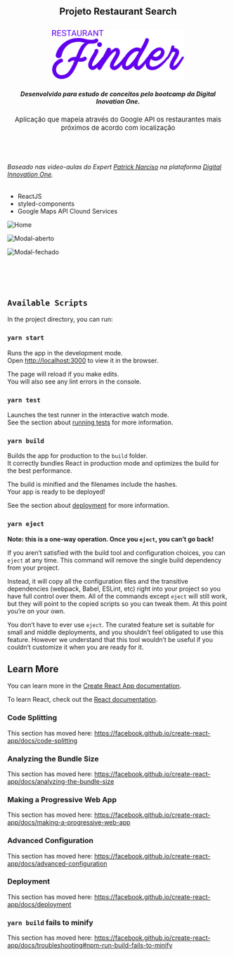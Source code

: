 <h2 align="center"> Projeto Restaurant Search<h2>

<div align="center">
<img width="300" src="./src/assets/logo.svg">
</div>

<h5 align="center">Desenvolvido para estudo de conceitos pelo bootcamp da Digital Inovation One.

</h5>
<div align="center">
<text 
style="font-size:15px">
Aplicação que mapeia através do Google API os restaurantes mais próximos de acordo com localização
</text>
</div>

<br/>
<br/>
<br/>

###### Baseado nas video-aulas do Expert <a href="https://www.linkedin.com/in/patricknarciso/">Patrick Narciso</a> na plataforma <a href="https://digitalinnovation.one">Digital Innovation One</a>.


* ReactJS
* styled-components
* Google Maps API Clound Services

![Home](https://user-images.githubusercontent.com/73358599/125278515-39358c00-e2e9-11eb-96f8-6934eeea2f4a.jpg)

![Modal-aberto](https://user-images.githubusercontent.com/73358599/125278805-8d407080-e2e9-11eb-8818-97175a1f28ec.jpg)

![Modal-fechado](https://user-images.githubusercontent.com/73358599/125278831-93cee800-e2e9-11eb-99c9-9038970fc4b1.jpg)




<br/>
<br/>
<br/>

## `Available Scripts`

In the project directory, you can run:

### `yarn start`

Runs the app in the development mode.<br />
Open [http://localhost:3000](http://localhost:3000) to view it in the browser.

The page will reload if you make edits.<br />
You will also see any lint errors in the console.

### `yarn test`

Launches the test runner in the interactive watch mode.<br />
See the section about [running tests](https://facebook.github.io/create-react-app/docs/running-tests) for more information.

### `yarn build`

Builds the app for production to the `build` folder.<br />
It correctly bundles React in production mode and optimizes the build for the best performance.

The build is minified and the filenames include the hashes.<br />
Your app is ready to be deployed!

See the section about [deployment](https://facebook.github.io/create-react-app/docs/deployment) for more information.

### `yarn eject`

**Note: this is a one-way operation. Once you `eject`, you can’t go back!**

If you aren’t satisfied with the build tool and configuration choices, you can `eject` at any time. This command will remove the single build dependency from your project.

Instead, it will copy all the configuration files and the transitive dependencies (webpack, Babel, ESLint, etc) right into your project so you have full control over them. All of the commands except `eject` will still work, but they will point to the copied scripts so you can tweak them. At this point you’re on your own.

You don’t have to ever use `eject`. The curated feature set is suitable for small and middle deployments, and you shouldn’t feel obligated to use this feature. However we understand that this tool wouldn’t be useful if you couldn’t customize it when you are ready for it.

## Learn More

You can learn more in the [Create React App documentation](https://facebook.github.io/create-react-app/docs/getting-started).

To learn React, check out the [React documentation](https://reactjs.org/).

### Code Splitting

This section has moved here: https://facebook.github.io/create-react-app/docs/code-splitting

### Analyzing the Bundle Size

This section has moved here: https://facebook.github.io/create-react-app/docs/analyzing-the-bundle-size

### Making a Progressive Web App

This section has moved here: https://facebook.github.io/create-react-app/docs/making-a-progressive-web-app

### Advanced Configuration

This section has moved here: https://facebook.github.io/create-react-app/docs/advanced-configuration

### Deployment

This section has moved here: https://facebook.github.io/create-react-app/docs/deployment

### `yarn build` fails to minify

This section has moved here: https://facebook.github.io/create-react-app/docs/troubleshooting#npm-run-build-fails-to-minify
